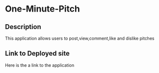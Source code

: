# One-Minute-Pitch
## Description
This application allows users to post,view,comment,like and dislike pitches

## Link to Deployed site
Here is the a link to the application
